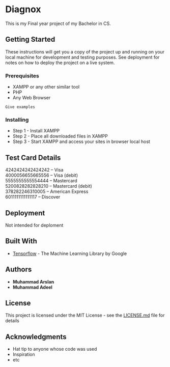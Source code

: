 # Diagnox

This is my Final year project of my Bachelor in CS. 

## Getting Started

These instructions will get you a copy of the project up and running on your local machine for development and testing purposes. See deployment for notes on how to deploy the project on a live system.

### Prerequisites

* XAMPP or any other similar tool
* PHP
* Any Web Browser

```
Give examples
```

### Installing

* Step 1 - Install XAMPP
* Step 2 - Place all downloaded files in XAMPP 
* Step 3 - Start XAMPP and access your sites in browser local host


## Test Card Details
4242424242424242 – Visa <br/>
4000056655665556 – Visa (debit) <br/>
5555555555554444 – Mastercard <br/>
5200828282828210 – Mastercard (debit) <br/>
378282246310005 – American Express <br/>
6011111111111117 – Discover <br/>

## Deployment

Not intended for deploment 

## Built With

* [Tensorflow](https://www.tensorflow.org/) - The Machine Learning Library by Google


 

## Authors

* **Muhammad Arslan** 
* **Muhammad Adeel**


## License

This project is licensed under the MIT License - see the [LICENSE.md](LICENSE.md) file for details

## Acknowledgments

* Hat tip to anyone whose code was used
* Inspiration
* etc
